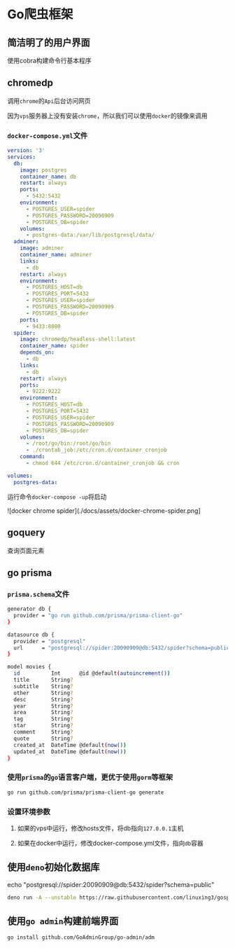 # Go爬虫框架

## 简洁明了的用户界面

使用cobra构建命令行基本程序

## chromedp

调用`chrome`的`Api`后台访问网页

因为`vps`服务器上没有安装`chrome`，所以我们可以使用`docker`的镜像来调用

### `docker-compose.yml`文件

```yml
version: '3'
services:
  db:
    image: postgres
    container_name: db
    restart: always
    ports: 
      - 5432:5432
    environment:
      - POSTGRES_USER=spider
      - POSTGRES_PASSWORD=20090909
      - POSTGRES_DB=spider
    volumes:
      - postgres-data:/var/lib/postgresql/data/ 
  adminer:
    image: adminer
    container_name: adminer
    links:
      - db
    restart: always
    environment:
      - POSTGRES_HOST=db
      - POSTGRES_PORT=5432
      - POSTGRES_USER=spider
      - POSTGRES_PASSWORD=20090909
      - POSTGRES_DB=spider
    ports:
      - 9433:8080
  spider:
    image: chromedp/headless-shell:latest
    container_name: spider
    depends_on:
      - db
    links:
      - db
    restart: always
    ports:
      - 9222:9222
    environment:
      - POSTGRES_HOST=db
      - POSTGRES_PORT=5432
      - POSTGRES_USER=spider
      - POSTGRES_PASSWORD=20090909
      - POSTGRES_DB=spider
    volumes:
      - /root/go/bin:/root/go/bin
      - ./crontab_job:/etc/cron.d/container_cronjob
    command:
      - chmod 644 /etc/cron.d/container_cronjob && cron

volumes:
  postgres-data: 

```

运行命令`docker-compose -up`将启动

![docker chrome spider](./docs/assets/docker-chrome-spider.png]

## goquery

查询页面元素

## go prisma

### `prisma.schema`文件

```sh
generator db {
  provider = "go run github.com/prisma/prisma-client-go"
}

datasource db {
  provider = "postgresql"
  url      = "postgresql://spider:20090909@db:5432/spider?schema=public" 
}

model movies {
  id          Int      @id @default(autoincrement())
  title       String?
  subtitle    String?
  other       String?
  desc        String?
  year        String?
  area        String?
  tag         String?
  star        String?
  comment     String?
  quote       String?
  created_at  DateTime @default(now())
  updated_at  DateTime @default(now())
}
```

### 使用`prisma`的`go`语言客户端，更优于使用`gorm`等框架

```bash
go run github.com/prisma/prisma-client-go generate
```

### 设置环境参数

1. 如果的vps中运行，修改hosts文件，将db指向`127.0.0.1`主机

2. 如果在docker中运行，修改docker-compose.yml文件，指向`db`容器


## 使用`deno`初始化数据库

echo "postgresql://spider:20090909@db:5432/spider?schema=public"

```bash
deno run -A --unstable https://raw.githubusercontent.com/linuxing3/gospider/main/create_table.ts"
```
## 使用`go admin`构建前端界面

```bash
go install github.com/GoAdminGroup/go-admin/adm
```
